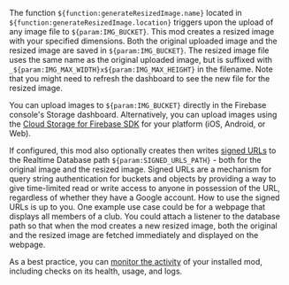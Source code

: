 The function `${function:generateResizedImage.name}` located in `${function:generateResizedImage.location}` triggers upon the upload of any image file to `${param:IMG_BUCKET}`. This mod creates a resized image with your specified dimensions. Both the original uploaded image and the resized image are saved in `${param:IMG_BUCKET}`. The resized image file uses the same name as the original uploaded image, but is suffixed with `_${param:IMG_MAX_WIDTH}x${param:IMG_MAX_HEIGHT}` in the filename. Note that you might need to refresh the dashboard to see the new file for the resized image.

You can upload images to `${param:IMG_BUCKET}` directly in the Firebase console's Storage dashboard. Alternatively, you can upload images using the [Cloud Storage for Firebase SDK](https://firebase.google.com/docs/storage/) for your platform (iOS, Android, or Web).

If configured, this mod also optionally creates then writes [signed URLs](https://cloud.google.com/storage/docs/access-control/signed-urls) to the Realtime Database path `${param:SIGNED_URLS_PATH}` - both for the original image and the resized image. Signed URLs are a mechanism for query string authentication for buckets and objects by providing a way to give time-limited read or write access to anyone in possession of the URL, regardless of whether they have a Google account. How to use the signed URLs is up to you. One example use case could be for a webpage that displays all members of a club. You could attach a listener to the database path so that when the mod creates a new resized image, both the original and the resized image are fetched immediately and displayed on the webpage.

As a best practice, you can [monitor the activity](https://firebase.google.com/docs/mods/manage-installed-mods#monitor) of your installed mod, including checks on its health, usage, and logs.

